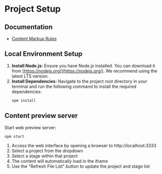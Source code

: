 # Project Setup

## Documentation

* [Content Markup Rules](https://docs.google.com/document/d/1i8C5gUZSSsArFpDyg735-QBMmDlO1lKwxBrUJLq53BM/)

## Local Environment Setup

1.  **Install Node.js:** Ensure you have Node.js installed. You can download it from [https://nodejs.org/](https://nodejs.org/). We recommend using the latest LTS version.
2.  **Install Dependencies:** Navigate to the project root directory in your terminal and run the following command to install the required dependencies:
    ```bash
    npm install
    ```

## Content preview server

Start web preview server:

```bash
npm start
```

1. Access the web interface by opening a browser to http://localhost:3333
2. Select a project from the dropdown
3. Select a stage within that project
4. The content will automatically load in the iframe
5. Use the "Refresh File List" button to update the project and stage list
